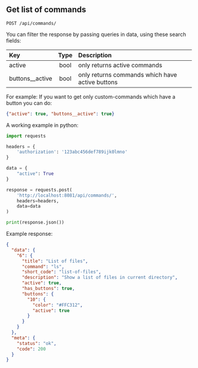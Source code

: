 ## Get list of commands

```
POST /api/commands/
```


You can filter the response by passing queries in data, using these search fields:

Key             | Type   | Description 
:---            | :---:  | :---
active          | bool   | only returns active commands 
buttons__active | bool   | only returns commands which have active buttons

For example: 
If you want to get only custom-commands which have a button you can do:

```json
{"active": true, "buttons__active": true}
```

A working example in python:
```python
import requests

headers = {
    'authorization': '123abc456def789ijk0lmno'
}

data = {
    "active": True
}

response = requests.post(
    'http://localhost:8081/api/commands/',
    headers=headers,
    data=data
)

print(response.json())
```

Example response:
```json
{
  "data": {
    "6": {
      "title": "List of files",
      "command": "ls",
      "short_code": "list-of-files",
      "description": "Show a list of files in current directory",
      "active": true,
      "has_buttons": true,
      "buttons": {
        "10": {
          "color": "#FFC312",
          "active": true
        }
      }
    }
  },
  "meta": {
    "status": "ok",
    "code": 200
  }
}
```